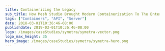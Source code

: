 ```yaml
---
title: Containerizing the Legacy
sub_title: How Mesh Studio Brought Modern Containerization To The Enterprise Insurance Market
tags: ["Containers", "API", "Server"]
date: 2018-03-01T10:36:46-08:00
publishdate: 2019-03-01T10:36:46-08:00
logo: /images/caseStudies/symetra/symetra-vector.png
logo_max_height: 35
hero_image: /images/caseStudies/symetra/symetra-hero.png
---
```

